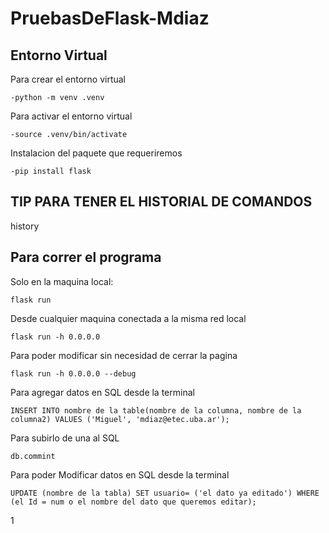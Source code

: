 # PruebasDeFlask-Mdiaz

## Entorno Virtual

Para crear el entorno virtual

```
-python -m venv .venv
```

Para activar el entorno virtual

```
-source .venv/bin/activate
```

Instalacion del paquete que requeriremos

```
-pip install flask
```

## TIP PARA TENER EL HISTORIAL DE COMANDOS

history

## Para correr el programa

Solo en la maquina local:

```
flask run
```

Desde cualquier maquina conectada a la misma red local

```
flask run -h 0.0.0.0
```

Para poder modificar sin necesidad de cerrar la pagina

```
flask run -h 0.0.0.0 --debug
```

Para agregar datos en SQL desde la terminal

```
INSERT INTO nombre de la table(nombre de la columna, nombre de la columna2) VALUES ('Miguel', 'mdiaz@etec.uba.ar');
```

Para subirlo de una al SQL

```
db.commint
```

Para poder Modificar datos en SQL desde la terminal

```
UPDATE (nombre de la tabla) SET usuario= ('el dato ya editado') WHERE (el Id = num o el nombre del dato que queremos editar);
```

1
